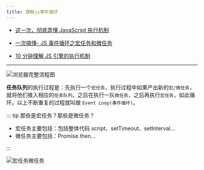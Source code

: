 ```yaml
---
title: 理解js事件循环
---
```


- [这一次，彻底弄懂 JavaScript 执行机制](https://juejin.cn/post/6844903512845860872)

- [一次搞懂- JS 事件循环之宏任务和微任务](https://segmentfault.com/a/1190000039971920)

- [10 分钟理解 JS 引擎的执行机制](https://segmentfault.com/a/1190000012806637#1)

---

![浏览器完整流程图](https://zfh-nanjing-bucket.oss-cn-nanjing.aliyuncs.com/blog-images/%E6%B5%8F%E8%A7%88%E5%99%A8%E5%AE%8C%E6%95%B4%E6%B5%81%E7%A8%8B%E5%9B%BE.png)

**任务队列**的执行过程是：先执行一个`宏任务`，执行过程中如果产出新的`宏/微任务`，就将他们推入相应的`任务队列`，之后在执行一队`微任务`，之后再执行`宏任务`，如此循环。以上不断重复的过程就叫做 `Event Loop(事件循环)`。

::: tip 那些是宏任务？那些是微任务？

- 宏任务主要包括：包括整体代码 script、setTimeout、setInterval...
- 微任务主要包括：Promise.then...

:::

![宏任务微任务](https://zfh-nanjing-bucket.oss-cn-nanjing.aliyuncs.com/blog-images/%E5%AE%8F%E4%BB%BB%E5%8A%A1%E5%BE%AE%E4%BB%BB%E5%8A%A1.png)

